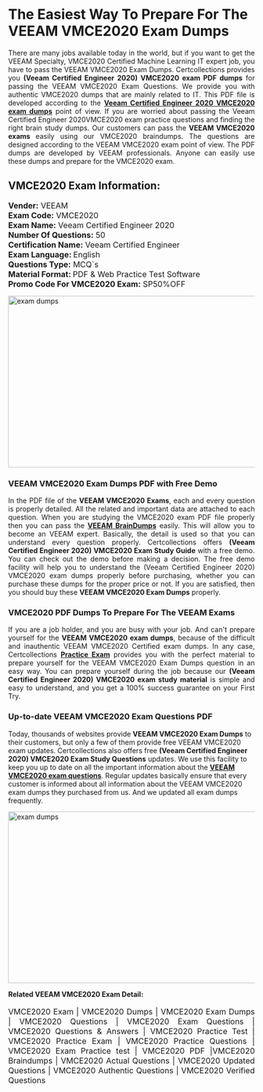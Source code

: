 <h1>The Easiest Way To Prepare For The VEEAM VMCE2020 Exam Dumps</h1> <p style="text-align:justify">There are many jobs available today in the world, but if you want to get the VEEAM Specialty, VMCE2020 Certified Machine Learning IT expert job, you have to pass the VEEAM VMCE2020 Exam Dumps. Certcollections provides you <strong>(Veeam Certified Engineer 2020) VMCE2020 exam PDF dumps</strong> for passing the VEEAM VMCE2020 Exam Questions. We provide you with authentic VMCE2020 dumps that are mainly related to IT. This PDF file is developed according to the <a href="https://www.certsofficial.com/veeam/vmce2020-questions"><strong>Veeam Certified Engineer 2020 VMCE2020 exam dumps</strong></a> point of view. If you are worried about passing the Veeam Certified Engineer 2020VMCE2020 exam practice questions and finding the right brain study dumps. Our customers can pass the <strong>VEEAM VMCE2020 exams </strong>easily using our VMCE2020 braindumps. The questions are designed according to the VEEAM VMCE2020 exam point of view. The PDF dumps are developed by VEEAM professionals. Anyone can easily use these dumps and prepare for the VMCE2020 exam.</p> <h2><strong>VMCE2020 Exam Information:</strong></h2> <p><span style="font-size:16px"><strong>Vender:</strong> VEEAM<br /> <strong>Exam Code:</strong> VMCE2020<br /> <strong>Exam Name:</strong> Veeam Certified Engineer 2020<br /> <strong>Number Of Questions:</strong> 50<br /> <strong>Certification Name:</strong> Veeam Certified Engineer<br /> <strong>Exam Language: </strong>English<br /> <strong>Questions Type:</strong> MCQ`s<br /> <strong>Material Format: </strong>PDF & Web Practice Test Software<br /> <strong>Promo Code For VMCE2020 Exam:</strong> SP50%OFF</span></p> <p><a href="https://www.certsofficial.com/veeam/vmce2020-questions" rel="no-follow"><img alt="exam dumps" src="https://www.certcollections.com/uploads/content/certsofficial.jpg" style="height:350px; width:750px" /></a></p> <h3><strong>VEEAM VMCE2020 Exam Dumps PDF with Free Demo</strong></h3> <p style="text-align:justify">In the PDF file of the <strong>VEEAM VMCE2020 Exams</strong>, each and every question is properly detailed. All the related and important data are attached to each question. When you are studying the VMCE2020 exam PDF file properly then you can pass the <a href="https://www.certsofficial.com/veeam-dumps"><strong>VEEAM BrainDumps</strong></a> easily. This will allow you to become an VEEAM expert. Basically, the detail is used so that you can understand every question properly. Certcollections offers <strong>(Veeam Certified Engineer 2020) VMCE2020 Exam Study Guide</strong> with a free demo. You can check out the demo before making a decision. The free demo facility will help you to understand the (Veeam Certified Engineer 2020) VMCE2020 exam dumps properly before purchasing, whether you can purchase these dumps for the proper price or not. If you are satisfied, then you should buy these <strong>VEEAM VMCE2020 Exam Dumps</strong> properly.</p> <h3><strong>VMCE2020 PDF Dumps To Prepare For The VEEAM Exams</strong></h3> <p style="text-align:justify">If you are a job holder, and you are busy with your job. And can't prepare yourself for the <strong>VEEAM VMCE2020 exam dumps</strong>, because of the difficult and inauthentic VEEAM VMCE2020 Certified exam dumps. In any case, Certcollections <strong><a href="https://www.certsofficial.com/">Practice Exam</a></strong> provides you with the perfect material to prepare yourself for the VEEAM VMCE2020 Exam Dumps question in an easy way. You can prepare yourself during the job because our <strong>(Veeam Certified Engineer 2020) VMCE2020 exam study material</strong> is simple and easy to understand, and you get a 100% success guarantee on your First Try.</p> <h3><strong>Up-to-date VEEAM VMCE2020 Exam Questions PDF</strong></h3> <p>Today, thousands of websites provide <strong>VEEAM VMCE2020 Exam Dumps</strong> to their customers, but only a few of them provide free VEEAM VMCE2020 exam updates. Certcollections also offers free <strong>(Veeam Certified Engineer 2020) VMCE2020 Exam Study Questions</strong> updates. We use this facility to keep you up to date on all the important information about the <a href="https://www.certsofficial.com/veeam/vmce2020-questions"><strong>VEEAM VMCE2020 exam questions</strong></a>. Regular updates basically ensure that every customer is informed about all information about the VEEAM VMCE2020 exam dumps they purchased from us. And we updated all exam dumps frequently.</p> <p><a href="https://www.certsofficial.com/veeam/vmce2020-questions"><img alt="exam dumps " src="https://www.certcollections.com/uploads/content/certsofficial2.jpg" style="height:350px; width:750px" /></a></p> <p style="text-align:justify"><span style="font-size:14px"><strong>Related VEEAM VMCE2020 Exam Detail:</strong></span><br /> <br /> <span style="font-size:16px">VMCE2020 Exam | VMCE2020 Dumps | VMCE2020 Exam Dumps | VMCE2020 Questions | VMCE2020 Exam Questions | VMCE2020 Questions & Answers | VMCE2020 Practice Test | VMCE2020 Practice Exam | VMCE2020 Practice Questions | VMCE2020 Exam Practice test | VMCE2020 PDF |VMCE2020 Braindumps | VMCE2020 Actual Questions | VMCE2020 Updated Questions | VMCE2020 Authentic Questions | VMCE2020 Verified Questions</span></p>
